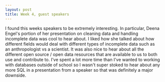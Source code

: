 ```yaml
---
layout: post
title: Week 4, guest speakers 
---
```


I found this weeks speakers to be extremely interesting. In particular, Deena Engel's portion of her presentation on cleaning data and handling incomplete data was cool to hear about. I liked how she talked about how different fields would deal with different types of incomplete data such as an anthropologist vs a scientist. It was also nice to hear about all the different open source / open data resources that are available to us to both use and contribute to. I've spent a lot more time than I've wanted to working with databases outside of school so I wasn't super stoked to hear about any more SQL in a presentation from a speaker so that was definitely a major downside. 



